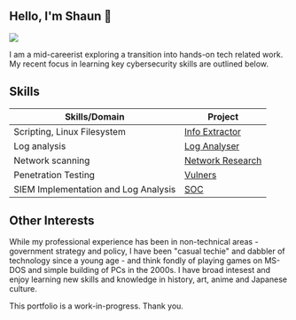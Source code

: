 ## Hello, I'm Shaun 👋
<a href="https://linkedin.com/shaun-sng"><img src="https://img.shields.io/badge/-LinkedIn-0072b1?&style=for-the-badge&logo=linkedin&logoColor=white" /></a>

I am a mid-careerist exploring a transition into hands-on tech related work. My recent focus in learning key cybersecurity skills are outlined below.

## Skills

| Skills/Domain                                 | Project                    |
|-----------------------------------------------|----------------------------|
| Scripting, Linux Filesystem                   | <a href="https://google.com">Info Extractor</a>|
| Log analysis                                  | <a href="https://github.com/shaunsng/proj-logs/tree/main">Log Analyser</a>|
| Network scanning                              | <a href="https://github.com/shaunsng/proj-network/tree/main">Network Research</a>|
| Penetration Testing                           | <a href="https://github.com/shaunsng/proj-vulners/tree/main">Vulners</a>|
| SIEM Implementation and Log Analysis          | <a href="https://google.com">SOC</a>|

## Other Interests
While my professional experience has been in non-technical areas - government strategy and policy, I have been "casual techie" and dabbler of technology since a young age - and think fondly of playing games on MS-DOS and simple building of PCs in the 2000s. I have broad intesest and enjoy learning new skills and knowledge in history, art, anime and Japanese culture. 

This portfolio is a work-in-progress. Thank you. 

<!--

## Hi there 👋
**shaunsng/shaunsng** is a ✨ _special_ ✨ repository because its `README.md` (this file) appears on your GitHub profile.

Here are some ideas to get you started:

- 🔭 I’m currently working on ...
- 🌱 I’m currently learning ...
- 👯 I’m looking to collaborate on ...
- 🤔 I’m looking for help with ...
- 💬 Ask me about ...
- 📫 How to reach me: ...
- 😄 Pronouns: ...
- ⚡ Fun fact: ...
-->
